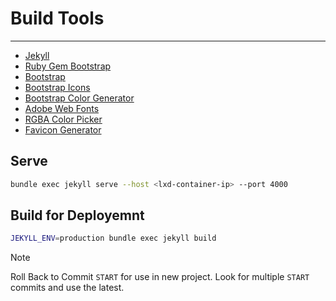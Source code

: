 # Build Tools
---


- [Jekyll](https://jekyllrb.com/docs/)
- [Ruby Gem Bootstrap](https://github.com/twbs/bootstrap-rubygem/blob/main/README.md)
- [Bootstrap](https://getbootstrap.com/docs/5.3/getting-started/introduction/)
- [Bootstrap Icons](https://icons.getbootstrap.com/)
- [Bootstrap Color Generator](https://huemint.com/bootstrap-basic/)
- [Adobe Web Fonts](https://fonts.adobe.com)
- [RGBA Color Picker](https://rgbacolorpicker.com/)
- [Favicon Generator](https://realfavicongenerator.net/)


## Serve
```bash
bundle exec jekyll serve --host <lxd-container-ip> --port 4000
```

## Build for Deployemnt
```bash
JEKYLL_ENV=production bundle exec jekyll build
```
> [!NOTE]
> Roll Back to Commit `START` for use in new project.
> Look for multiple `START` commits and use the latest.
